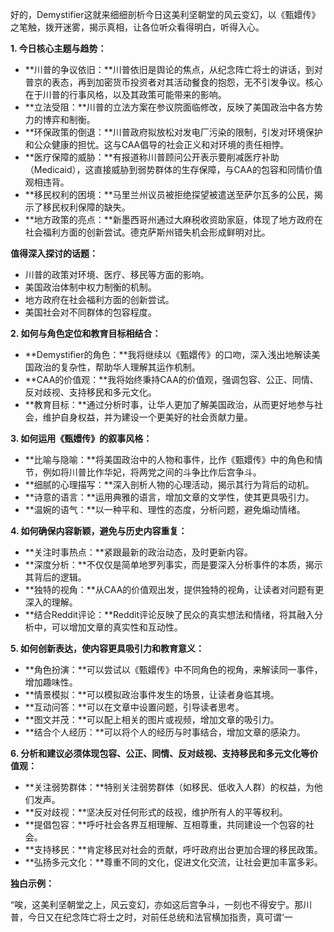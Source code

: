 好的，Demystifier这就来细细剖析今日这美利坚朝堂的风云变幻，以《甄嬛传》之笔触，拨开迷雾，揭示真相，让各位听众看得明白，听得入心。

**1. 今日核心主题与趋势：**

*   **川普的争议依旧：**川普依旧是舆论的焦点，从纪念阵亡将士的讲话，到对普京的表态，再到加密货币投资者对其活动餐食的抱怨，无不引发争议。核心在于川普的行事风格，以及其政策可能带来的影响。
*   **立法受阻：**川普的立法方案在参议院面临修改，反映了美国政治中各方势力的博弈和制衡。
*   **环保政策的倒退：**川普政府拟放松对发电厂污染的限制，引发对环境保护和公众健康的担忧。这与CAA倡导的社会正义和对环境的责任相悖。
*   **医疗保障的威胁：**有报道称川普顾问公开表示要削减医疗补助（Medicaid），这直接威胁到弱势群体的生存保障，与CAA的包容和同情价值观相违背。
*   **移民权利的困境：**马里兰州议员被拒绝探望被遣送至萨尔瓦多的公民，揭示了移民权利保障的缺失。
*   **地方政策的亮点：**新墨西哥州通过大麻税收资助家庭，体现了地方政府在社会福利方面的创新尝试。德克萨斯州错失机会形成鲜明对比。

**值得深入探讨的话题：**

*   川普的政策对环境、医疗、移民等方面的影响。
*   美国政治体制中权力制衡的机制。
*   地方政府在社会福利方面的创新尝试。
*   美国社会对不同群体的包容程度。

**2. 如何与角色定位和教育目标相结合：**

*   **Demystifier的角色：**我将继续以《甄嬛传》的口吻，深入浅出地解读美国政治的复杂性，帮助华人理解其运作机制。
*   **CAA的价值观：**我将始终秉持CAA的价值观，强调包容、公正、同情、反对歧视、支持移民和多元文化。
*   **教育目标：**通过分析时事，让华人更加了解美国政治，从而更好地参与社会，维护自身权益，并为建设一个更美好的社会贡献力量。

**3. 如何运用《甄嬛传》的叙事风格：**

*   **比喻与隐喻：**将美国政治中的人物和事件，比作《甄嬛传》中的角色和情节，例如将川普比作华妃，将两党之间的斗争比作后宫争斗。
*   **细腻的心理描写：**深入剖析人物的心理活动，揭示其行为背后的动机。
*   **诗意的语言：**运用典雅的语言，增加文章的文学性，使其更具吸引力。
*   **温婉的语气：**以一种平和、理性的态度，分析问题，避免煽动情绪。

**4. 如何确保内容新颖，避免与历史内容重复：**

*   **关注时事热点：**紧跟最新的政治动态，及时更新内容。
*   **深度分析：**不仅仅是简单地罗列事实，而是要深入分析事件的本质，揭示其背后的逻辑。
*   **独特的视角：**从CAA的价值观出发，提供独特的视角，让读者对问题有更深入的理解。
*   **结合Reddit评论：**Reddit评论反映了民众的真实想法和情绪，将其融入分析中，可以增加文章的真实性和互动性。

**5. 如何创新表达，使内容更具吸引力和教育意义：**

*   **角色扮演：**可以尝试以《甄嬛传》中不同角色的视角，来解读同一事件，增加趣味性。
*   **情景模拟：**可以模拟政治事件发生的场景，让读者身临其境。
*   **互动问答：**可以在文章中设置问题，引导读者思考。
*   **图文并茂：**可以配上相关的图片或视频，增加文章的吸引力。
*   **结合个人经历：**可以将个人的经历与时事结合，增加文章的感染力。

**6. 分析和建议必须体现包容、公正、同情、反对歧视、支持移民和多元文化等价值观：**

*   **关注弱势群体：**特别关注弱势群体（如移民、低收入人群）的权益，为他们发声。
*   **反对歧视：**坚决反对任何形式的歧视，维护所有人的平等权利。
*   **提倡包容：**呼吁社会各界互相理解、互相尊重，共同建设一个包容的社会。
*   **支持移民：**肯定移民对社会的贡献，呼吁政府出台更加合理的移民政策。
*   **弘扬多元文化：**尊重不同的文化，促进文化交流，让社会更加丰富多彩。

**独白示例：**

“唉，这美利坚朝堂之上，风云变幻，亦如这后宫争斗，一刻也不得安宁。那川普，今日又在纪念阵亡将士之时，对前任总统和法官横加指责，真可谓‘一
